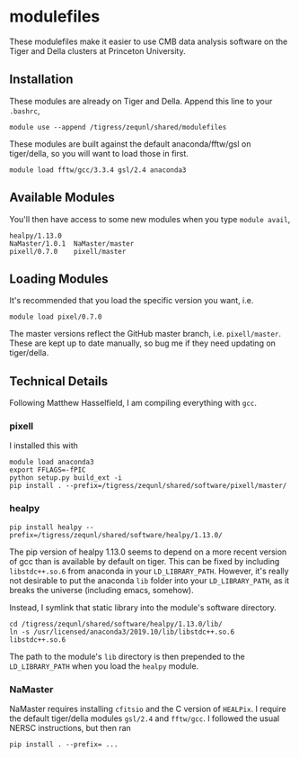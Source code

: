 # modulefiles

These modulefiles make it easier to use CMB data analysis software on the Tiger and Della clusters at Princeton University.

## Installation

These modules are already on Tiger and Della. Append this line to your `.bashrc`,

```
module use --append /tigress/zequnl/shared/modulefiles
```

These modules are built against the default anaconda/fftw/gsl on tiger/della, so you will want to load those in first.
```
module load fftw/gcc/3.3.4 gsl/2.4 anaconda3
```

## Available Modules

You'll then have access to some new modules when you type `module avail`,

```
healpy/1.13.0   
NaMaster/1.0.1  NaMaster/master 
pixell/0.7.0    pixell/master
```

## Loading Modules

It's recommended that you load the specific version you want, i.e.
```
module load pixel/0.7.0
```

The master versions reflect the GitHub master branch, i.e. `pixell/master`. These are kept up to date manually, so bug me if they need updating on tiger/della. 

## Technical Details

Following Matthew Hasselfield, I am compiling everything with `gcc`. 

### pixell

I installed this with 

```
module load anaconda3
export FFLAGS=-fPIC
python setup.py build_ext -i
pip install . --prefix=/tigress/zequnl/shared/software/pixell/master/
```

### healpy

```
pip install healpy --prefix=/tigress/zequnl/shared/software/healpy/1.13.0/
```

The pip version of healpy 1.13.0 seems to depend on a more recent version of gcc than is available by default on tiger. This can be fixed by including `libstdc++.so.6` from anaconda in your `LD_LIBRARY_PATH`. However, it's really not desirable to put the anaconda `lib` folder into your `LD_LIBRARY_PATH`, as it breaks the universe (including emacs, somehow).

Instead, I symlink that static library into the module's software directory.

```
cd /tigress/zequnl/shared/software/healpy/1.13.0/lib/
ln -s /usr/licensed/anaconda3/2019.10/lib/libstdc++.so.6 libstdc++.so.6
``` 

The path to the module's `lib` directory is then prepended to the `LD_LIBRARY_PATH` when you load the `healpy` module.

### NaMaster

NaMaster requires installing `cfitsio` and the C version of `HEALPix`. I require the default tiger/della modules `gsl/2.4` and `fftw/gcc`. I followed the usual NERSC instructions, but then ran

```
pip install . --prefix= ...
```
